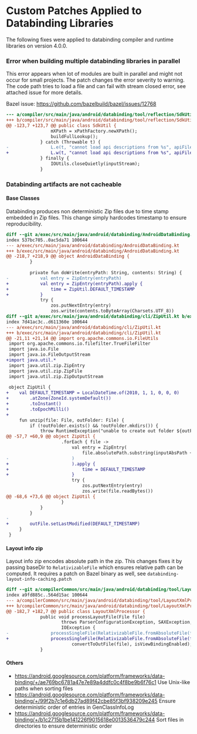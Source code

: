 # Custom Patches Applied to Databinding Libraries

The following fixes were applied to databinding compiler and runtime libraries on version 4.0.0.

### Error when building multiple databinding libraries in parallel

This error appears when lot of modules are built in parallel and might not occur for small projects. The patch changes the error severity to warning. The code path tries to load a file and can fail with stream closed error, see attached issue for more details.

Bazel issue: https://github.com/bazelbuild/bazel/issues/12768

```diff
--- a/compiler/src/main/java/android/databinding/tool/reflection/SdkUtil.java
+++ b/compiler/src/main/java/android/databinding/tool/reflection/SdkUtil.java
@@ -123,7 +123,7 @@ public class SdkUtil {
                 mXPath = xPathFactory.newXPath();
                 buildFullLookup();
             } catch (Throwable t) {
-                L.e(t, "cannot load api descriptions from %s", apiFile);
+                L.w(t, "cannot load api descriptions from %s", apiFile);
             } finally {
                 IOUtils.closeQuietly(inputStream);
             }
```

### Databinding artifacts are not cacheable

#### Base Classes

Databinding produces non deterministic Zip files due to time stamp embedded in Zip files. This change simply hardcodes timestamp to ensure reproducibility.

```diff
diff --git a/exec/src/main/java/android/databinding/AndroidDataBinding.kt b/exec/src/main/java/android/databinding/AndroidDataBinding.kt
index 537bc705..0ac5da71 100644
--- a/exec/src/main/java/android/databinding/AndroidDataBinding.kt
+++ b/exec/src/main/java/android/databinding/AndroidDataBinding.kt
@@ -218,7 +218,9 @@ object AndroidDataBinding {
         }
 
         private fun doWrite(entryPath: String, contents: String) {
-            val entry = ZipEntry(entryPath)
+            val entry = ZipEntry(entryPath).apply {
+                time = ZipUtil.DEFAULT_TIMESTAMP
+            }
             try {
                 zos.putNextEntry(entry)
                 zos.write(contents.toByteArray(Charsets.UTF_8))
diff --git a/exec/src/main/java/android/databinding/cli/ZipUtil.kt b/exec/src/main/java/android/databinding/cli/ZipUtil.kt
index 7d41ac3c..d611360e 100644
--- a/exec/src/main/java/android/databinding/cli/ZipUtil.kt
+++ b/exec/src/main/java/android/databinding/cli/ZipUtil.kt
@@ -21,11 +21,14 @@ import org.apache.commons.io.FileUtils
 import org.apache.commons.io.filefilter.TrueFileFilter
 import java.io.File
 import java.io.FileOutputStream
+import java.util.*
 import java.util.zip.ZipEntry
 import java.util.zip.ZipFile
 import java.util.zip.ZipOutputStream
 
 object ZipUtil {
+    val DEFAULT_TIMESTAMP = LocalDateTime.of(2010, 1, 1, 0, 0, 0)
+        .atZone(ZoneId.systemDefault())
+        .toInstant()
+        .toEpochMilli()
+
     fun unzip(file: File, outFolder: File) {
         if (!outFolder.exists() && !outFolder.mkdirs()) {
             throw RuntimeException("unable to create out folder ${outFolder.absolutePath}")
@@ -57,7 +60,9 @@ object ZipUtil {
                     .forEach { file ->
                         val entry = ZipEntry(
                             file.absolutePath.substring(inputAbsPath + 1)
-                        )
+                        ).apply {
+                            time = DEFAULT_TIMESTAMP
+                        }
                         try {
                             zos.putNextEntry(entry)
                             zos.write(file.readBytes())
@@ -68,6 +73,6 @@ object ZipUtil {
                     }
             }
         }
-
+        outFile.setLastModified(DEFAULT_TIMESTAMP)
     }
 }
```

#### Layout info zip

Layout info zip encodes absolute path in the zip. This changes fixes it by passing baseDir to `RelativizableFile` which ensures relative path can be computed. It requires a patch on Bazel binary as well, see `databinding-layout-info-caching.patch`

```diff
diff --git a/compilerCommon/src/main/java/android/databinding/tool/LayoutXmlProcessor.java b/compilerCommon/src/main/java/android/databinding/tool/LayoutXmlProcessor.java
index a9fd885c..564d15ac 100644
--- a/compilerCommon/src/main/java/android/databinding/tool/LayoutXmlProcessor.java
+++ b/compilerCommon/src/main/java/android/databinding/tool/LayoutXmlProcessor.java
@@ -182,7 +182,7 @@ public class LayoutXmlProcessor {
             public void processLayoutFile(File file)
                     throws ParserConfigurationException, SAXException, XPathExpressionException,
                     IOException {
-                processSingleFile(RelativizableFile.fromAbsoluteFile(file, null),
+                processSingleFile(RelativizableFile.fromAbsoluteFile(file, input.getRootInputFolder()),
                         convertToOutFile(file), isViewBindingEnabled);
             }
```

#### Others
* https://android.googlesource.com/platform/frameworks/data-binding/+/ae769bc6781a47e7e89a4ddfc0c4f8be9b6f76c1 Use Unix-like paths when sorting files
* https://android.googlesource.com/platform/frameworks/data-binding/+/99f2b7c1e6db27ad89f42cbe85f3bf938209e245 Ensure deterministic order of entries in GenClassInfoLog
* https://android.googlesource.com/platform/frameworks/data-binding/+/b1c2715b1be141226f9015618e0013536479c244 Sort files in directories to ensure deterministic order